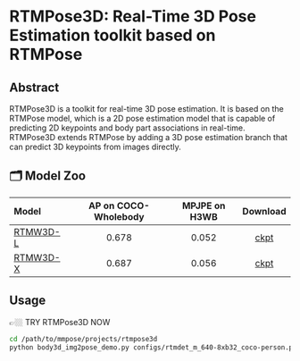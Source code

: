 # RTMPose3D: Real-Time 3D Pose Estimation toolkit based on RTMPose

## Abstract

RTMPose3D is a toolkit for real-time 3D pose estimation. It is based on the RTMPose model, which is a 2D pose estimation model that is capable of predicting 2D keypoints and body part associations in real-time. RTMPose3D extends RTMPose by adding a 3D pose estimation branch that can predict 3D keypoints from images directly.

## 🗂️ Model Zoo

| Model                                                      | AP on COCO-Wholebody | MPJPE on H3WB |                                                   Download                                                    |
| :--------------------------------------------------------- | :------------------: | :-----------: | :-----------------------------------------------------------------------------------------------------------: |
| [RTMW3D-L](./configs/rtmw3d-l_8xb64_cocktail14-384x288.py) |        0.678         |     0.052     | [ckpt](https://download.openmmlab.com/mmpose/v1/projects/rtmo/rtmo-s_8xb32-600e_coco-640x640-8db55a59_20231211.pth) |
| [RTMW3D-X](./configs/rtmw3d-x_8xb32_cocktail14-384x288.py) |        0.687         |     0.056     | [ckpt](https://download.openmmlab.com/mmpose/v1/projects/rtmo/rtmo-s_8xb32-600e_coco-640x640-8db55a59_20231211.pth) |

## Usage

👉🏼 TRY RTMPose3D NOW

```bash
cd /path/to/mmpose/projects/rtmpose3d
python body3d_img2pose_demo.py configs/rtmdet_m_640-8xb32_coco-person.py https://download.openmmlab.com/mmpose/v1/projects/rtmpose/rtmdet_m_8xb32-100e_coco-obj365-person-235e8209.pth configs\rtmw3d-l_8xb64_cocktail14-384x288.py rtmw3d-l_cock14-0d4ad840_20240422.pth --input /path/to/image --output-root /path/to/output
```
